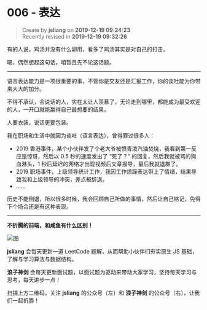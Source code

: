 006 - 表达
===

> Create by **jsliang** on **2019-12-19 09:24:23**  
> Recently revised in **2019-12-19 09:32:26**

有的人说，鸡汤并没有什么卵用，看多了鸡汤其实是对自己的打击。

嗯，偶然想起这句话，咱暂且先不论这话题。

---

语言表达能力是一项很重要的事，不管你是交友还是汇报工作，你的谈吐能为你带来大大的加分。

不得不承认，会说话的人，实在太让人羡慕了，无论走到哪里，都能成为最受欢迎的人，一开口就能赢得自己最想要的结果。

人要衣装，说话更要包装。

我在职场和生活中就因为谈吐（语言表达），曾得罪过很多人：

* 2019 香港事件，某个小伙伴发了个老大爷被愤青泼汽油焚烧，我看到第一反应是惊讶，然后以 0.5 秒的速度发出了 “死了？” 的回复，然后我就被骂的狗血淋头，1 秒后延迟的网络才出现视频后文章报导，最后我就退群了。
* 2019 职场事件，上级领导统计工作，我因工作烦躁表达带上了情绪，结果导致我和上级领导的冲突，差点被辞退。
* ……

历史不能倒退，所以很多时候，我会回顾自己所做的事情，然后让自己铭记，免得下个场合还是有这种表现。

---

**不折腾的前端，和咸鱼有什么区别！**

![图](../../../../public-repertory/img/z-index-small.png)

**jsliang** 会每天更新一道 LeetCode 题解，从而帮助小伙伴们夯实原生 JS 基础，了解与学习算法与数据结构。

**浪子神剑** 会每天更新面试题，以面试题为驱动来带动大家学习，坚持每天学习与思考，每天进步一点！

扫描上方二维码，关注 **jsliang** 的公众号（左）和 **浪子神剑** 的公众号（右），让我们一起折腾！

